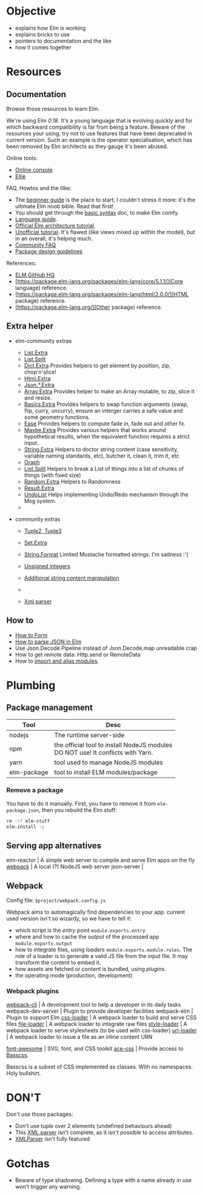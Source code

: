 # Objective

* explains how Elm is working
* explains bricks to use
* pointers to documentation and the like
* how it comes together

# Resources

## Documentation

Browse those resources to learn Elm.

We're using Elm *0.18*. It's a young language that is evolving quickly and for which
backward compatibility is far from being a feature. Beware of the resources your using,
try not to use features that have been deprecated in current version. Such an example is
the operator specialisation, which has been removed by Elm architects as they gauge it's
been abused.

Online tools:

- [Online console](http://elm-lang.org/try)
- [Ellie](https://ellie-app.com/new)

FAQ, Howtos and the lilke:

- The [beginner guide](https://elmprogramming.com/) is the place to start, I couldn't
  stress it more: it's the ultimate Elm noob bible. Read that first!
- You should get through the [basic syntax](https://elm-lang.org/docs/syntax) doc, to
  make Elm comfy.
- [Language guide](https://guide.elm-lang.org/).
- [Official Elm architecture tutorial](https://github.com/evancz/elm-architecture-tutorial).
- [Unofficial tutorial](https://www.elm-tutorial.org/en/). It's flawed (like views mixed up within the model),
  but in an overall, it's helping much.
- [Community FAQ](http://faq.elm-community.org/)
- [Package design guidelines](https://package.elm-lang.org/help/design-guidelines#keep-tags-and-record-constructors-secret)

References:

- [ELM GitHub HQ](https://github.com/elm-lang)
- [https://package.elm-lang.org/packages/elm-lang/core/5.1.1/](Core language) reference.
- [https://package.elm-lang.org/packages/elm-lang/html/2.0.0/](HTML package) reference.
- [https://package.elm-lang.org/](Other package) reference.

## Extra helper

* elm-community extras
    - [List.Extra](https://package.elm-lang.org/packages/elm-community/list-extra/latest/)
    - [List.Split](https://package.elm-lang.org/packages/elm-community/list-split/latest/)
    - [Dict.Extra](https://package.elm-lang.org/packages/elm-community/dict-extra/latest/)
      Provides helpers to get element by position, zip, chop'n'slice!
    - [Html.Extra](https://package.elm-lang.org/packages/elm-community/html-extra/latest/)
    - [Json.\*.Extra](https://package.elm-lang.org/packages/elm-community/json-extra/latest/)
    - [Array.Extra](https://package.elm-lang.org/packages/elm-community/array-extra/latest/)
      Provides helper to make an Array mutable, to zip, slice it and resize.
    - [Basics.Extra](https://package.elm-lang.org/packages/elm-community/basics-extra/latest/)
      Provides helpers to swap function arguments (swap, flip, curry, uncurry), ensure an interger
      carries a safe value and some geometry functions.
    - [Ease](https://package.elm-lang.org/packages/elm-community/easing-functions/latest/)
      Provides helpers to compute fade in, fade out and other fx.
    - [Maybe.Extra](https://package.elm-lang.org/packages/elm-community/maybe-extra/latest/)
      Provides various helpers that works around hypothetical results, when the equivalent
      function requires a strict input.
    - [String.Extra](https://package.elm-lang.org/packages/elm-community/string-extra/latest/)
      Helpers to doctor string content (case sensitivity, variable naming standards, etc),
      butcher it, clean it, trim it, etc
    - [Graph](https://package.elm-lang.org/packages/elm-community/graph/latest/)
      <!-- TODO -->
    - [List.Split](https://package.elm-lang.org/packages/elm-community/list-split/latest/)
      Helpers to break a List of things into a list of chunks of things (with fixed size)
    - [Random.Extra](https://package.elm-lang.org/packages/elm-community/random-extra/latest/)
      Helpers to Randomness
    - [Result.Extra](https://package.elm-lang.org/packages/elm-community/result-extra/latest/)
    - [UndoList](https://package.elm-lang.org/packages/elm-community/undo-redo/latest/)
      Helps implementing Undo/Redo mechanism through the Msg system.
    - []()

* community extras
    - [Tuple2, Tuple3](https://package.elm-lang.org/packages/TSFoster/elm-tuple-extra/latest/)
    - [Set.Extra](https://package.elm-lang.org/packages/stoeffel/set-extra/latest/)
    - [String.Format](https://package.elm-lang.org/packages/jorgengranseth/elm-string-format/latest/)
      Limited Mustache formatted strings. I'm sadness :'(
    - [Unsigned integers](https://package.elm-lang.org/packages/ktonon/elm-word/latest/)
    - [Additional string content manipulation](https://package.elm-lang.org/packages/the-sett/elm-string-case/latest/)
    - []()

    - [Xml parser](https://github.com/stkb/elm-xml-parser/tree/master/src/Xml)

## How to

- [How to Form](https://www.oreilly.com/learning/how-to-do-client-side-form-validation-with-elm)
- [How to parse JSON in Elm](https://javascriptplayground.com/json-decoding-in-elm/)
- Use Json.Decode.Pipeline instead of Json.Decode.map unreadable crap
- How to get remote data: Http.send or RemoteData
- How to [import and alias modules](https://blog.codecentric.de/en/2015/12/elm-friday-part-08-imports/).

# Plumbing

## Package management

Tool | Desc
--- | ---
nodejs        | The runtime server-side
npm           | the official tool to install NodeJS modules<br>DO NOT use! It conflicts with Yarn.
yarn          | tool used to manage NodeJS modules
elm-package   | tool to install ELM modules/package

### Remove a package

You have to do it manually. First, you have to remove it from `elm-package.json`, then you
rebuild the Elm stuff:

```bash
rm -rf elm-stuff
elm-install -y
```


## Serving app alternatives

elm-reactor                                 | A simple web server to compile and serve Elm apps on the fly
[webpack](https://webpack.js.org/concepts/) | A local (?) NodeJS web server
json-server                                 | <!-- XXX -->

## Webpack

Config file: `$project/webpack.config.js`


Webpack aims to automagically find dependencies to your app. current used version isn't so
wizardy, so we have to tell it:

  - which script is the *entry* point `module.exports.entry`
  - where and how to cache the *output* of the processed app `module.exports.output`
  - how to integrate files, using *loaders* `module.exports.module.rules`. The role of a
    loader is to generate a valid JS file from the input file. It may transform the
    content to embed it.
  - how assets are fetched or content is bundled, using *plugins*.
  - the operating mode (production, development)

### Webpack plugins

[webpack-cli](https://webpack.js.org/api/cli/)      | A development tool to help a developer in its daily tasks
webpack-dev-server      | Plugin to provide developer facilities
webpack-elm             | Plugin to support Elm
[css-loader](https://github.com/webpack-contrib/css-loader) | A webpack loader to build and serve CSS files
[file-loader](https://github.com/webpack-contrib/file-loader) | A webpack loader to integrate raw files
[style-loader](https://github.com/webpack-contrib/style-loader) | A webpack loader to serve stylesheets (to be used with css-loader)
[url-loader](https://github.com/webpack-contrib/url-loader) | A webpack loader to issue a file as an inline content URN

[font-awesome](https://github.com/FortAwesome/Font-Awesome) | SVG, font, and CSS toolkit 
[ace-css](https://github.com/basscss/ace) | Provide access to [Basscss](http://basscss.com/).

Basscss is a subset of CSS implemented as classes. With no namespaces. Holy bullshirt.

# DON'T

Don't use those packages:

- Don't use tuple over 2 elements (undefined behaviours ahead)
- This [XML parser](https://package.elm-lang.org/packages/eeue56/elm-xml/latest/) isn't
  complete, as it isn't possible to access attributes.
- [XMLParser](https://package.elm-lang.org/packages/jinjor/elm-xml-parser/1.0.0/) isn't
  fully featured

# Gotchas

- Beware of type shadowing. Defining a type with a name already in use won't trigger any warning.
